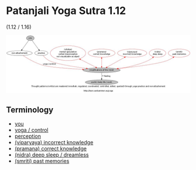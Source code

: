 Patanjali Yoga Sutra 1.12
=========================
(1.12 / 1.16)

<img src="res/yoga-sutras-1.12-1.16.dot.jpg" />

Terminology
-----------
<ul>
  <li><a target="_blank" href="http://en.wikipedia.org/wiki/Purusha">you</a></li>
  <li><a target="_blank" href="http://en.wikipedia.org/wiki/Yoga">yoga / control</a></li>
  <li><a target="_blank" href="http://en.wikipedia.org/wiki/Perception">perception</a></li>
  <li><a target="_blank" href="http://fr.wikipedia.org/wiki/Viparyaya">(viparyaya) incorrect knowledge</a></li>
  <li><a target="_blank" href="http://en.wikipedia.org/wiki/Pram%C4%81%E1%B9%87a">(pramana) correct knowledge</a></li>
  <li><a target="_blank" href="http://en.wikipedia.org/wiki/Yoga-nidra">(nidra) deep sleep / dreamless</a></li>
  <li><a target="_blank" href="http://en.wikipedia.org/wiki/Smriti">(smriti) past memories</a></li>
</ul>

